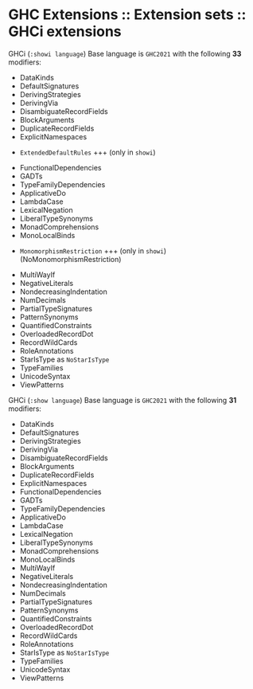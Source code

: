 # GHC Extensions :: Extension sets :: GHCi extensions

GHCi (`:showi language`)
Base language is `GHC2021` with the following __33__ modifiers:
- DataKinds
- DefaultSignatures
- DerivingStrategies
- DerivingVia
- DisambiguateRecordFields
- BlockArguments
- DuplicateRecordFields
- ExplicitNamespaces
+ `ExtendedDefaultRules`    +++ (only in `showi`)
- FunctionalDependencies
- GADTs
- TypeFamilyDependencies
- ApplicativeDo
- LambdaCase
- LexicalNegation
- LiberalTypeSynonyms
- MonadComprehensions
- MonoLocalBinds
+ `MonomorphismRestriction` +++ (only in `showi`) (NoMonomorphismRestriction)
- MultiWayIf
- NegativeLiterals
- NondecreasingIndentation
- NumDecimals
- PartialTypeSignatures
- PatternSynonyms
- QuantifiedConstraints
- OverloadedRecordDot
- RecordWildCards
- RoleAnnotations
- StarIsType as `NoStarIsType`
- TypeFamilies
- UnicodeSyntax
- ViewPatterns

GHCi (`:show language`)
Base language is `GHC2021` with the following __31__ modifiers:
- DataKinds
- DefaultSignatures
- DerivingStrategies
- DerivingVia
- DisambiguateRecordFields
- BlockArguments
- DuplicateRecordFields
- ExplicitNamespaces
- FunctionalDependencies
- GADTs
- TypeFamilyDependencies
- ApplicativeDo
- LambdaCase
- LexicalNegation
- LiberalTypeSynonyms
- MonadComprehensions
- MonoLocalBinds
- MultiWayIf
- NegativeLiterals
- NondecreasingIndentation
- NumDecimals
- PartialTypeSignatures
- PatternSynonyms
- QuantifiedConstraints
- OverloadedRecordDot
- RecordWildCards
- RoleAnnotations
- StarIsType as `NoStarIsType`
- TypeFamilies
- UnicodeSyntax
- ViewPatterns
